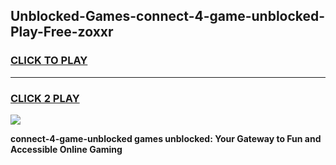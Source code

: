 
## Unblocked-Games-connect-4-game-unblocked-Play-Free-zoxxr
<h3>
<a href="https://premium76.site?title=connect-4-game-unblocked&ref=17A">CLICK TO PLAY</a></h3>
<hr>

<h3>
<a href="https://premium76.site?title=connect-4-game-unblocked&ref=17A">CLICK 2 PLAY</a>
  
</h3>

<a href="https://premium76.site?title=connect-4-game-unblocked&ref=17A"><img src="https://clearcache.store/games.png"></a>


**connect-4-game-unblocked games unblocked: Your Gateway to Fun and Accessible Online Gaming**

